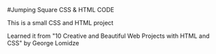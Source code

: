 #Jumping Square CSS & HTML CODE

This is a small CSS and HTML project

Learned it from "10 Creative and Beautiful Web Projects with HTML and CSS" by George Lomidze 

